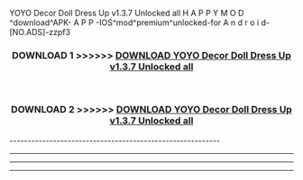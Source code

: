  YOYO Decor Doll Dress Up v1.3.7 Unlocked all  H A P P Y M O D ^download^APK- A P P -IOS^mod^premium^unlocked-for A n d r o i d-[NO.ADS]-zzpf3



<div align="center">

<h3>DOWNLOAD 1 >>>>>> <a href="https://en-mod.web.app/?en= YOYO Decor Doll Dress Up v1.3.7 Unlocked all ">DOWNLOAD YOYO Decor Doll Dress Up v1.3.7 Unlocked all  </a></h3><br>

<h3>DOWNLOAD 2 >>>>>> <a href="https://en-mod.web.app/?en= YOYO Decor Doll Dress Up v1.3.7 Unlocked all ">DOWNLOAD YOYO Decor Doll Dress Up v1.3.7 Unlocked all  </a></h3>

</div>
----------------------------------------------------------

----------------------------------------------------------

----------------------------------------------------------

----------------------------------------------------------



